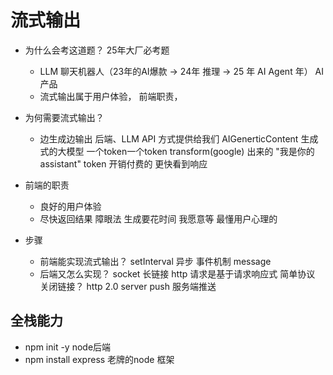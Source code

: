 # 流式输出

- 为什么会考这道题？
  25年大厂必考题
  - LLM 聊天机器人（23年的AI爆款 -> 24年 推理 -> 25 年 AI Agent 年） AI产品
  - 流式输出属于用户体验， 前端职责，

- 为何需要流式输出？
  - 边生成边输出
    后端、LLM API 方式提供给我们
    AIGenerticContent 生成式的大模型 一个token一个token transform(google) 出来的
    "我是你的assistant" token 开销付费的
    更快看到响应

- 前端的职责
  - 良好的用户体验
  - 尽快返回结果
  障眼法  生成要花时间  我愿意等
  最懂用户心理的

- 步骤
  - 前端能实现流式输出？
    setInterval  异步  事件机制 message 
  - 后端又怎么实现？
    socket 长链接
    http 请求是基于请求响应式 简单协议 关闭链接？
    http 2.0 server push 服务端推送

## 全栈能力
- npm init -y  node后端
- npm install express  老牌的node 框架